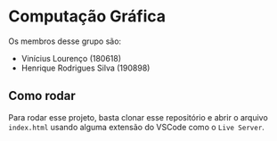 # Computação Gráfica

Os membros desse grupo são:

- Vinícius Lourenço (180618)
- Henrique Rodrigues Silva (190898)

## Como rodar

Para rodar esse projeto, basta clonar esse repositório e abrir o arquivo `index.html` usando alguma extensão do VSCode como o `Live Server`.

